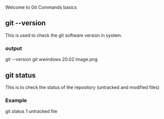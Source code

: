 Welcome to Git Commands basics

## git --version 
This is used to check the git software version in system.
### output
git --version
git wwindows 20.02 
image.png

## git status
This is to check the status of the repository (untracked and modified files)
### Example 
git status 
1 untracked file
